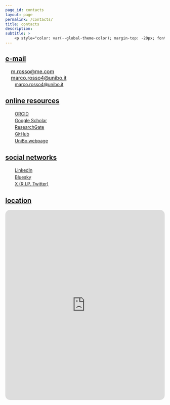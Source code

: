 ```yaml
---
page_id: contacts
layout: page
permalink: /contacts/
title: contacts
description:
subtitle: >
    <p style="color: var(--global-theme-color); margin-top: -20px; font-weight: normal;"><a href='https://marcorosso.com/it/contatti/'>contatti</a>&nbsp;|&nbsp;<a href='https://marcorosso.com/es/contactos/'>contactos</a></p>
---
```


<!-- e-mail -->
<!-- Section title toggle link with Font Awesome icons -->
<div class="projects">
  <a id="toggle-content-1" href="javascript:void(0);" onclick="toggleVisibility('content-1')">
    <h2 class="category"><i class="fa-solid fa-chevron-down fa-2xs"></i> e-mail </h2>
  </a>
</div>

<!-- e-mail section show by default -->
<div id="content-1" style="display: block;">
    <div>
        <span style="font-size:12pt;">&thinsp;&#8202;<i class="fa-regular fa-envelope" style="color:var(--global-theme-color); vertical-align: middle; line-height: 1;"></i>&nbsp;&nbsp;&nbsp;<a href="mailto:m.rosso@me.com">m.rosso@me.com</a> </span>
    </div>
    <div>
        <span style="font-size:12pt;">&#8202;&#8202;&#8202;<i class="fa-solid fa-envelope" style="color:var(--global-theme-color); vertical-align: middle; line-height: 1;"></i>&nbsp;&nbsp;&nbsp;<a href="mailto:marco.rosso4@unibo.it">marco.rosso4@unibo.it</a> </span>
    </div>
  <div style="margin: 0; padding: 0; position: relative;">
      <div style="display: inline-block; width: 25px; text-align: center; position: absolute; top: 0;">
          <i class="fa-solid fa-envelope" style="color: var(--global-theme-color);"></i>
      </div>
      <div style="display: inline-block; padding-left: 30px; line-height: 16pt;">
          <span><a href="mailto:marco.rosso4@unibo.it">marco.rosso4@unibo.it</a></span>
      </div>
  </div>

<!--  style="color:var(--global-text-color);" -->

</div>
<!-- end -->

<!-- online resources -->
<!-- Section title toggle link with Font Awesome icons -->
<div class="projects">
  <a id="toggle-content-2" href="javascript:void(0);" onclick="toggleVisibility('content-2')">
    <h2 class="category"><i class="fa-solid fa-chevron-down fa-2xs"></i> online resources </h2>
  </a>
</div>

<!-- online resources section show by default -->
<div id="content-2" style="display: block;">

  <div style="margin: 0; padding: 0; position: relative;">
      <div style="display: inline-block; width: 25px; text-align: center; position: absolute; top: 0;">
          <i class="ai ai-orcid" style="color: var(--global-theme-color);"></i>
      </div>
      <div style="display: inline-block; padding-left: 30px; line-height: 16pt;">
          <span><a href="https://orcid.org/{{ site.orcid_id }}">ORCID</a></span>
      </div>
  </div>
  <div style="margin: 0; padding: 0; position: relative;">
      <div style="display: inline-block; width: 25px; text-align: center; position: absolute; top: 0;">
          <i class="ai ai-google-scholar" style="color: var(--global-theme-color);"></i>
      </div>
      <div style="display: inline-block; padding-left: 30px; line-height: 16pt;">
          <span><a href="https://scholar.google.com/citations?user={{ site.scholar_userid }}">Google Scholar</a></span>
      </div>
  </div>
  <div style="margin: 0; padding: 0; position: relative;">
      <div style="display: inline-block; width: 25px; text-align: center; position: absolute; top: 0;">
          <i class="ai ai-researchgate" style="color: var(--global-theme-color);"></i>
      </div>
      <div style="display: inline-block; padding-left: 30px; line-height: 16pt;">
          <span><a href="https://www.researchgate.net/profile/{{site.research_gate_profile}}/">ResearchGate</a></span>
      </div>
  </div>
  <div style="margin: 0; padding: 0; position: relative;">
      <div style="display: inline-block; width: 25px; text-align: center; position: absolute; top: 0;">
          <i class="fa-brands fa-github" style="color: var(--global-theme-color);"></i>
      </div>
      <div style="display: inline-block; padding-left: 30px; line-height: 16pt;">
          <span><a href="https://github.com/{{ site.github_username }}">GitHub</a></span>
      </div>
  </div>
  <div style="margin: 0; padding: 0; position: relative;">
      <div style="display: inline-block; width: 25px; text-align: center; position: absolute; top: 0;">
          <i class="fa-solid fa-landmark" style="color:var(--global-theme-color);"></i>
      </div>
      <div style="display: inline-block; padding-left: 30px; line-height: 16pt;">
          <span><a href="https://www.unibo.it/sitoweb/marco.rosso4/en">UniBo webpage</a></span>
      </div>
  </div>
  
</div>
<!-- end -->

<!-- social networks -->
<!-- Section title toggle link with Font Awesome icons -->
<div class="projects">
  <a id="toggle-content-3" href="javascript:void(0);" onclick="toggleVisibility('content-3')">
    <h2 class="category"><i class="fa-solid fa-chevron-down fa-2xs"></i> social networks </h2>
  </a>
</div>

<!-- social networks section show by default -->
<div id="content-3" style="display: block;">

  <div style="margin: 0; padding: 0; position: relative;">
      <div style="display: inline-block; width: 25px; text-align: center; position: absolute; top: 0;">
          <i class="fa-brands fa-linkedin" style="color: var(--global-theme-color);"></i>
      </div>
      <div style="display: inline-block; padding-left: 30px; line-height: 16pt;">
          <span><a href="https://www.linkedin.com/in/{{ site.linkedin_username }}">LinkedIn</a></span>
      </div>
  </div>
  <div style="margin: 0; padding: 0; position: relative;">
      <div style="display: inline-block; width: 25px; text-align: center; position: absolute; top: 0;">
          <i class="fa-brands fa-bluesky" style="color: var(--global-theme-color);"></i>
      </div>
      <div style="display: inline-block; padding-left: 30px; line-height: 16pt;">
          <span><a href="https://bsky.app/profile/{{ site.bluesky_url }}">Bluesky</a></span>
      </div>
  </div>
    <div style="margin: 0; padding: 0; position: relative;">
      <div style="display: inline-block; width: 25px; text-align: center; position: absolute; top: 0;">
          <i class="fa-brands fa-x-twitter" style="color: var(--global-theme-color);"></i>
      </div>
      <div style="display: inline-block; padding-left: 30px; line-height: 16pt;">
          <span><a href="https://x.com/{{ site.x_username }}">X (R.I.P. Twitter)</a></span>
      </div>
  </div>

</div>
<!-- end -->

<!-- location -->
<!-- Section title toggle link with Font Awesome icons -->
<div class="projects">
  <a id="toggle-content-4" href="javascript:void(0);" onclick="toggleVisibility('content-4')">
    <h2 class="category"><i class="fa-solid fa-chevron-down fa-2xs"></i> location </h2>
  </a>
</div>

<!-- location section show by default -->
<div id="content-4" style="display: block;">
    <div style="display: flex; justify-content: center;">
      <iframe src="https://www.google.com/maps/embed?pb=!1m18!1m12!1m3!1d5691.752434268042!2d11.352124100000001!3d44.4972031!2m3!1f0!2f0!3f0!3m2!1i1024!2i768!4f13.1!3m3!1m2!1s0x477fd4bb0ed9d74f%3A0x851bdc6a12c818e2!2sFaculty%20of%20Economics%20-%20University%20of%20Bologna!5e0!3m2!1sen!2sit!4v1745046255408!5m2!1sen!2sit" width="800" height="600" style="border:0; border-radius: 15px;" allowfullscreen="" loading="lazy" referrerpolicy="no-referrer-when-downgrade"></iframe>
    </div>
</div>
<!-- end -->

<!-- Inline script -->
<script>
  // Toggle the visibility of the sections
  function toggleVisibility(id) {
    var content = document.getElementById(id);
    var toggleButton = document.getElementById('toggle-' + id).querySelector('i');
    
    if (content.style.display === "none") {
      content.style.display = "block";
      toggleButton.className = "fa-solid fa-chevron-down fa-2xs"; // Change to down icon
    } else {
      content.style.display = "none";
      toggleButton.className = "fa-solid fa-chevron-right fa-2xs"; // Change to right icon
    }
  }
</script>

<style>
  div.b {
    margin-top: 5px;
  }
</style>
